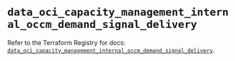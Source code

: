 # `data_oci_capacity_management_internal_occm_demand_signal_delivery`

Refer to the Terraform Registry for docs: [`data_oci_capacity_management_internal_occm_demand_signal_delivery`](https://registry.terraform.io/providers/oracle/oci/7.19.0/docs/data-sources/capacity_management_internal_occm_demand_signal_delivery).
